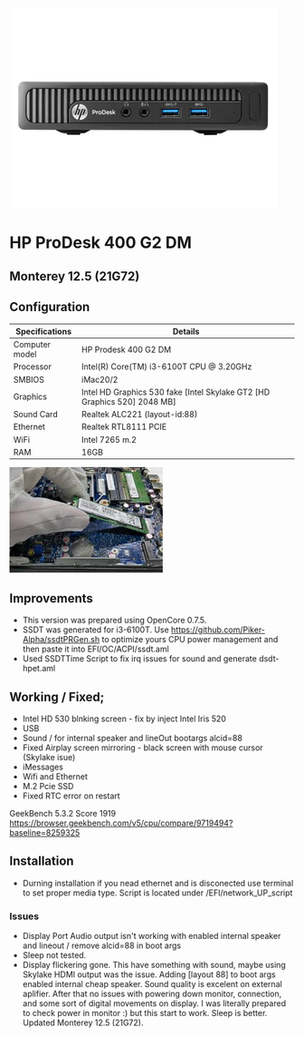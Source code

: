 ![HP Prodesk 400 G2 DM](OC/Resources/Image/HP-ProDesk-400-G2.webp)
# HP ProDesk 400 G2 DM 
## Monterey 12.5 (21G72)

## Configuration

| Specifications | Details                                          |
| ------------------- | ------------------------------------------- |
| Computer model      | HP Prodesk 400 G2 DM      					|
| Processor           | Intel(R) Core(TM) i3-6100T CPU @ 3.20GHz    |
| SMBIOS           | iMac20/2     |
| Graphics			  | Intel HD Graphics 530 fake [Intel Skylake GT2 [HD Graphics 520] 2048  MB]                 		|
| Sound Card          | Realtek ALC221 (layout-id:88)            |
| Ethernet		      | Realtek RTL8111 PCIE                        |
| WiFi		          | Intel 7265 m.2                          	|
| RAM		          | 16GB                                     	|


![m.2 ssd and Prodesk mainboard wiht two m.2 slots](OC/Resources/Image/ssd.jpg)


## Improvements

- This version was prepared using OpenCore 0.7.5.
- SSDT was generated for i3-6100T. Use https://github.com/Piker-Alpha/ssdtPRGen.sh to optimize yours CPU power management and then paste it into EFI/OC/ACPI/ssdt.aml
- Used SSDTTime Script to fix irq issues for sound and generate dsdt-hpet.aml 




## Working / Fixed; 



+ Intel HD 530 blnking screen - fix by inject Intel Iris 520 
+ USB
+ Sound / for internal speaker and lineOut bootargs alcid=88
+ Fixed Airplay screen mirroring - black screen with mouse cursor (Skylake isue) 
+ iMessages
+ Wifi and Ethernet
+ M.2 Pcie SSD 
+ Fixed RTC error on restart 

GeekBench 5.3.2 Score 1919
https://browser.geekbench.com/v5/cpu/compare/9719494?baseline=8259325

## Installation




- Durning installation if you nead ethernet and is disconected use terminal to set proper media type. Script is located under /EFI/network_UP_script 


### Issues
+ Display Port Audio output isn't working with enabled internal speaker and lineout / remove alcid=88 in boot args 
+ Sleep not tested. 
+ Display flickering gone. This have something with sound, maybe using Skylake HDMI output was the issue. Adding [layout 88] to boot args enabled internal cheap speaker. Sound quality is excelent on external aplifier. After that no issues with powering down monitor, connection, and some sort of digital movements on display. I was literally prepared to check power in monitor :) but this start to work. Sleep is better. Updated Monterey 12.5 (21G72).